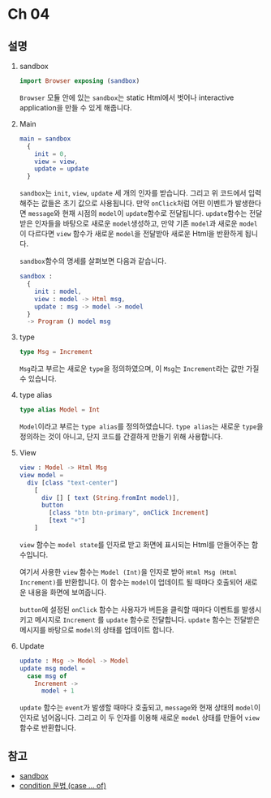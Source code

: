 # Ch 04

## 설명

1. sandbox

    ```elm
    import Browser exposing (sandbox)
    ```

    `Browser` 모듈 안에 있는 `sandbox`는 static Html에서 벗어나 interactive application을 만들 수 있게 해줍니다. 

2. Main

    ```elm
    main = sandbox
      {
        init = 0,
        view = view,
        update = update
      }
    ```

    `sandbox`는 `init`, `view`, `update` 세 개의 인자를 받습니다. 그리고 위 코드에서 입력해주는 값들은 초기 값으로 사용됩니다. 만약 `onClick`처럼 어떤 이벤트가 발생한다면 `message`와 현재 시점의 `model`이 `update`함수로 전달됩니다. `update`함수는 전달받은 인자들을 바탕으로 새로운 `model`생성하고, 만약 기존 `model`과 새로운 `model`이 다르다면 `view` 함수가 새로운 `model`을 전달받아 새로운 Html을 반환하게 됩니다.
    
    `sandbox`함수의 명세를 살펴보면 다음과 같습니다.
    ```elm
    sandbox :
      {
        init : model,
        view : model -> Html msg,
        update : msg -> model -> model
      }
      -> Program () model msg
    ```

1. type

    ```elm
    type Msg = Increment    
    ```

    `Msg`라고 부르는 새로운 `type`을 정의하였으며, 이 `Msg`는 `Increment`라는 값만 가질 수 있습니다.

2. type alias

    ```elm
    type alias Model = Int
    ```

    `Model`이라고 부르는 `type alias`를 정의하였습니다. `type alias`는 새로운 `type`을 정의하는 것이 아니고, 단지 코드를 간결하게 만들기 위해 사용합니다.

3. View

    ```elm
    view : Model -> Html Msg
    view model =
      div [class "text-center"]
        [
          div [] [ text (String.fromInt model)],
          button
            [class "btn btn-primary", onClick Increment]
            [text "+"]
        ]
    ```

    `view` 함수는 `model state`를 인자로 받고 화면에 표시되는 Html를 만들어주는 함수입니다.

    여기서 사용한 `view` 함수는 `Model (Int)`을 인자로 받아 `Html Msg (Html Increment)`를 반환합니다. 이 함수는 `model`이 업데이트 될 때마다 호출되어 새로운 내용을 화면에 보여줍니다.

    `button`에 설정된 `onClick` 함수는 사용자가 버튼을 클릭할 때마다 이벤트를 발생시키고 메시지로 `Increment` 를 `update` 함수로 전달합니다. `update` 함수는 전달받은 메시지를 바탕으로 `model`의 상태를 업데이트 합니다.

4. Update

    ```elm
    update : Msg -> Model -> Model
    update msg model =
      case msg of
        Increment ->
          model + 1
    ```

    `update` 함수는 `event`가 발생할 때마다 호출되고, `message`와 현재 상태의 `model`이 인자로 넘어옵니다. 그리고 이 두 인자를 이용해 새로운 `model` 상태를 만들어 `view` 함수로 반환합니다.
 
## 참고

  * [sandbox](https://package.elm-lang.org/packages/elm/browser/latest/Browser#sandbox)
  * [condition 문법 (case ... of)](https://elm-lang.org/docs/syntax#conditionals)

